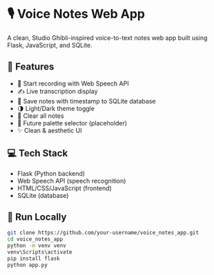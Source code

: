# 🎙️ Voice Notes Web App

A clean, Studio Ghibli-inspired voice-to-text notes web app built using Flask, JavaScript, and SQLite.

## 🌟 Features

- 🎤 Start recording with Web Speech API
- ✍️ Live transcription display
- 💾 Save notes with timestamp to SQLite database
- 🌗 Light/Dark theme toggle
- 🧹 Clear all notes
- 🎨 Future palette selector (placeholder)
- ✨ Clean & aesthetic UI

## 💻 Tech Stack

- Flask (Python backend)
- Web Speech API (speech recognition)
- HTML/CSS/JavaScript (frontend)
- SQLite (database)

## 🚀 Run Locally

```bash
git clone https://github.com/your-username/voice_notes_app.git
cd voice_notes_app
python -m venv venv
venv\Scripts\activate
pip install flask
python app.py
